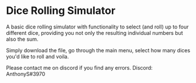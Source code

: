 # Dice Rolling Simulator
A basic dice rolling simulator with functionality to select (and roll) up to four different dice, providing you not only the resulting individual numbers but also the sum.

Simply download the file, go through the main menu, select how many dices you'd like to roll and voila.

Please contact me on discord if you find any errors.
Discord: AnthonyS#3970
